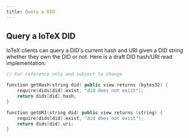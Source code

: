```yaml
---
title: Query a DID
---
```


## Query a IoTeX DID

IoTeX clients can query a DID's current hash and URI given a DID string whether they own the DID or not.
Here is a draft DID hash/URI read implementation:

```c++
// For reference only and subject to change

function getHash(string did) public view returns (bytes32) {
    require(dids[did].exist, "did does not exist");
    return dids[did].hash;
}

function getURI(string did) public view returns (string) {
    require(dids[did].exist, "did does not exist");
    return dids[did].uri;
}
```
